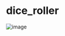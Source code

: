 # dice_roller
![image](https://github.com/user-attachments/assets/d91b80b2-f41b-44c1-952e-28304541d61a)


